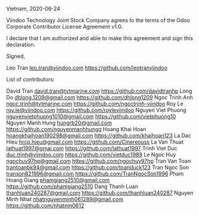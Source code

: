 Vietnam, 2020-06-24

Viindoo Technology Joint Stock Company agrees to the terms of the Odoo Corporate Contributor License
Agreement v1.0.

I declare that I am authorized and able to make this agreement and sign this
declaration.

Signed,

Leo Tran leo.tran@viindoo.com https://github.com/leotranviindoo

List of contributors:

David Tran david.tran@tvtmarine.com https://github.com/davidtranhp
Long Do dhlong.1209@gmail.com https://github.com/dhlong1209
Ngoc Trinh Anh ngoc.trinh@tvtmarine.com https://github.com/ngoctrinh-viindoo
Roy Le roy.le@viindoo.com https://github.com/royleviindoo
Nguyen Viet Phuong nguyenvietphuong1010@gmail.com https://github.com/vietphuong10
Nguyen Manh Hung hungrb20@gmail.com	https://github.com/nguyenmanhhungg
Hoang Khai Hoan hoangkhaihoan190298@gmail.com https://github.com/khaihoan123
La Dac Hieu hrcp.hieu@gmail.com https://github.com/Cinereouss
La Van Thuat lathuat1997@gmai.com https://github.com/lathuat1997
Trinh Viet Duc duc.trinh@viindoo.com https://github.com/vietduc1989
Le Ngoc Huy ngochuy97hp@gmail.com https://github.com/ngochuy97hp
Tran Van Toan trantoanbk94@gmail.com https://github.com/toanduck123
Tran Ngoc Son transon821996@gmail.com https://github.com/TranNgocSon1996
Pham Hoang Giang phamgiang2510@gmail.com https://github.com/phamgiang2510
Dang Thanh Luan thanhluan240287@gmail.com https://github.com/thanhluan240287
Nguyen Minh Nhat nhatnguyenminh061289@gmail.com https://github.com/nhatnm0612